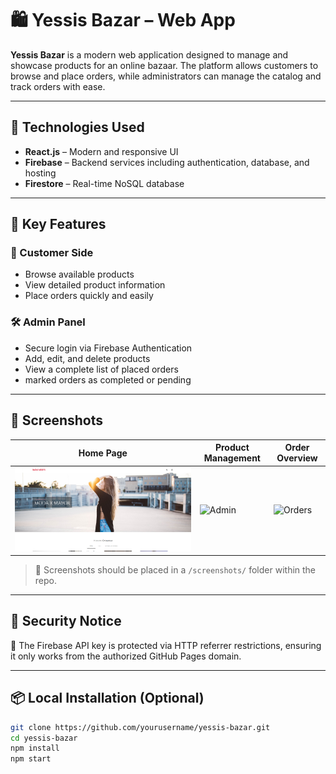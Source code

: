 # 🛍️ Yessis Bazar – Web App

**Yessis Bazar** is a modern web application designed to manage and showcase products for an online bazaar. The platform allows customers to browse and place orders, while administrators can manage the catalog and track orders with ease.

---

## 🚀 Technologies Used

- **React.js** – Modern and responsive UI
- **Firebase** – Backend services including authentication, database, and hosting
- **Firestore** – Real-time NoSQL database


---

## 🧩 Key Features

### 👤 Customer Side
- Browse available products
- View detailed product information
- Place orders quickly and easily

### 🛠️ Admin Panel
- Secure login via Firebase Authentication
- Add, edit, and delete products
- View a complete list of placed orders
- marked orders as completed or pending
---

## 📸 Screenshots

| Home Page | Product Management | Order Overview |
|-----------|--------------------|----------------|
| ![Home](./src/assets/screenshots/home.png) | ![Admin](./screenshots/admin.png) | ![Orders](./screenshots/orders.png) |

> 📁 Screenshots should be placed in a `/screenshots/` folder within the repo.

---

## 🔐 Security Notice

🔑 The Firebase API key is protected via HTTP referrer restrictions, ensuring it only works from the authorized GitHub Pages domain.

---

## 📦 Local Installation (Optional)

```bash
git clone https://github.com/yourusername/yessis-bazar.git
cd yessis-bazar
npm install
npm start
